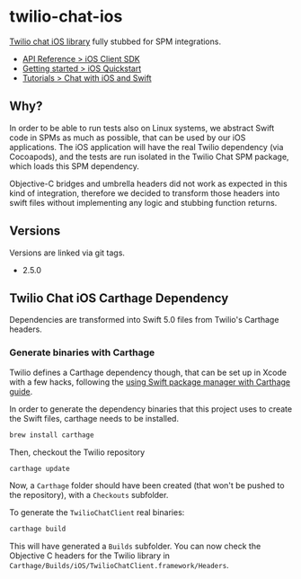 # twilio-chat-ios

[Twilio chat iOS library](https://github.com/twilio/twilio-chat-ios) fully stubbed for SPM integrations.

- [API Reference > iOS Client SDK](https://media.twiliocdn.com/sdk/ios/chat/releases/2.4.8/docs/index.html)
- [Getting started > iOS Quickstart](https://www.twilio.com/docs/chat/ios/quickstart)
- [Tutorials > Chat with iOS and Swift](https://www.twilio.com/docs/chat/tutorials/chat-application-ios-swift)

## Why?

In order to be able to run tests also on Linux systems, we abstract Swift code in SPMs as much as possible, that can be used by our iOS applications. The iOS application will have the real Twilio dependency (via Cocoapods), and the tests are run isolated in the Twilio Chat SPM package, which loads this SPM dependency.

Objective-C bridges and umbrella headers did not work as expected in this kind of integration, therefore we decided to transform those headers into swift files without implementing any logic and stubbing function returns.

## Versions

Versions are linked via git tags.

- 2.5.0


## Twilio Chat iOS Carthage Dependency

Dependencies are transformed into Swift 5.0 files from Twilio's Carthage headers.

### Generate binaries with Carthage

Twilio defines a Carthage dependency though, that can be set
up in Xcode with a few hacks, following the
[using Swift package manager with Carthage guide](https://fuller.li/posts/using-swift-package-manager-with-carthage/).

In order to generate the dependency binaries that this project uses to create the Swift files, carthage needs to be installed.

```sh
brew install carthage
```

Then, checkout the Twilio repository

```sh
carthage update
```

Now, a `Carthage` folder should have been created (that won't be pushed to the repository), with a `Checkouts` subfolder.

To generate the `TwilioChatClient` real binaries:

```sh
carthage build
```

This will have generated a `Builds` subfolder.
You can now check the Objective C headers for the Twilio library in `Carthage/Builds/iOS/TwilioChatClient.framework/Headers`.
